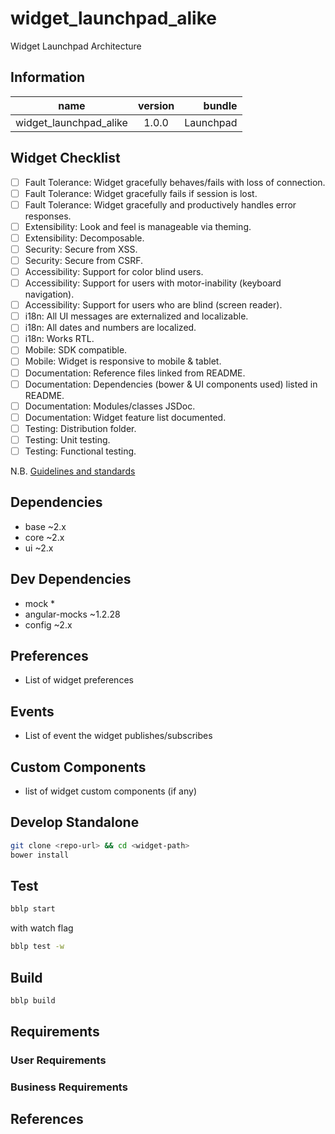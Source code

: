 # widget_launchpad_alike
Widget Launchpad Architecture

## Information

| name                  | version           | bundle           |
| ----------------------|:-----------------:| ----------------:|
| widget_launchpad_alike        | 1.0.0 | Launchpad        |

## Widget Checklist

 - [ ] Fault Tolerance: Widget gracefully behaves/fails with loss of connection.
 - [ ] Fault Tolerance: Widget gracefully fails if session is lost.
 - [ ] Fault Tolerance: Widget gracefully and productively handles error responses.
 - [ ] Extensibility: Look and feel is manageable via theming.
 - [ ] Extensibility: Decomposable.
 - [ ] Security: Secure from XSS.
 - [ ] Security: Secure from CSRF.
 - [ ] Accessibility: Support for color blind users.
 - [ ] Accessibility: Support for users with motor-inability (keyboard navigation).
 - [ ] Accessibility: Support for users who are blind (screen reader).
 - [ ] i18n: All UI messages are externalized and localizable.
 - [ ] i18n: All dates and numbers are localized.
 - [ ] i18n: Works RTL.
 - [ ] Mobile: SDK compatible.
 - [ ] Mobile: Widget is responsive to mobile & tablet.
 - [ ] Documentation: Reference files linked from README.
 - [ ] Documentation: Dependencies (bower & UI components used) listed in README.
 - [ ] Documentation: Modules/classes JSDoc.
 - [ ] Documentation: Widget feature list documented.
 - [ ] Testing: Distribution folder.
 - [ ] Testing: Unit testing.
 - [ ] Testing: Functional testing.

N.B. [Guidelines and standards](https://stash.backbase.com/projects/LP/repos/workshops/browse)
## Dependencies

* base ~2.x
* core ~2.x
* ui ~2.x

## Dev Dependencies

* mock *
* angular-mocks ~1.2.28
* config ~2.x

## Preferences
- List of widget preferences

## Events
- List of event the widget publishes/subscribes

## Custom Components
- list of widget custom components (if any)

## Develop Standalone

```bash
git clone <repo-url> && cd <widget-path>
bower install
```

## Test

```bash
bblp start
```

with watch flag
```bash
bblp test -w
```


## Build

```bash
bblp build
```

## Requirements

### User Requirements

### Business Requirements

## References
